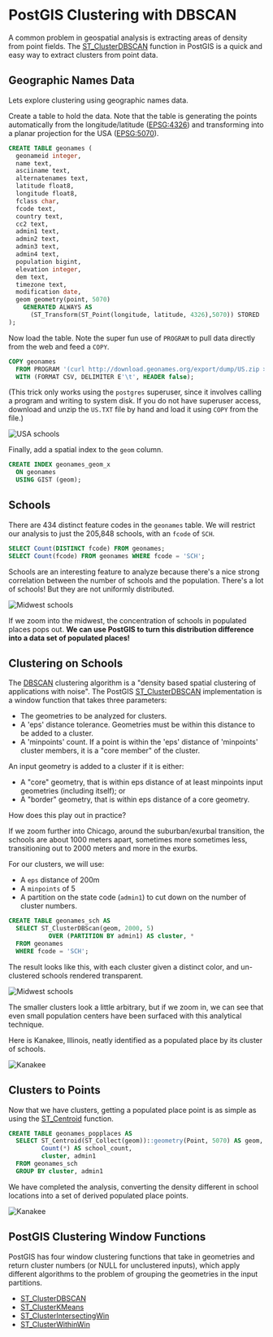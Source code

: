 # PostGIS Clustering with DBSCAN

A common problem in geospatial analysis is extracting areas of density from point fields. The [ST_ClusterDBSCAN](https://postgis.net/docs/ST_ClusterDBSCAN.html) function in PostGIS is a quick and easy way to extract clusters from point data.

## Geographic Names Data

Lets explore clustering using geographic names data.

Create a table to hold the data. Note that the table is generating the points automatically from the longitude/latitude ([EPSG:4326](https://epsg.io/4326)) and transforming into a planar projection for the USA ([EPSG:5070](https://epsg.io/5070)).

```sql
CREATE TABLE geonames (
  geonameid integer,
  name text,
  asciiname text,
  alternatenames text,
  latitude float8,
  longitude float8,
  fclass char,
  fcode text,
  country text,
  cc2 text,
  admin1 text,
  admin2 text,
  admin3 text,
  admin4 text,
  population bigint,
  elevation integer,
  dem text,
  timezone text,
  modification date,
  geom geometry(point, 5070) 
    GENERATED ALWAYS AS 
      (ST_Transform(ST_Point(longitude, latitude, 4326),5070)) STORED
);
```

Now load the table. Note the super fun use of `PROGRAM` to pull data directly from the web and feed a `COPY`. 

```sql
COPY geonames 
  FROM PROGRAM '(curl http://download.geonames.org/export/dump/US.zip > /tmp/US.zip) && unzip -p /tmp/US.zip US.txt' 
  WITH (FORMAT CSV, DELIMITER E'\t', HEADER false);
```

(This trick only works using the `postgres` superuser, since it involves calling a program and writing to system disk. If you do not have superuser access, download and unzip the `US.TXT` file by hand and load it using `COPY` from the file.)

![USA schools](sch_no_cluster.jpg)

Finally, add a spatial index to the `geom` column.

```sql
CREATE INDEX geonames_geom_x 
  ON geonames 
  USING GIST (geom);
```

## Schools

There are 434 distinct feature codes in the `geonames` table. We will restrict our analysis to just the 205,848 schools, with an `fcode` of `SCH`.

```sql
SELECT Count(DISTINCT fcode) FROM geonames;
SELECT Count(fcode) FROM geonames WHERE fcode = 'SCH';
```

Schools are an interesting feature to analyze because there's a nice strong correlation between the number of schools and the population. There's a lot of schools! But they are not uniformly distributed.

![Midwest schools](sch_no_cluster_midwest.jpg)

If we zoom into the midwest, the concentration of schools in populated places pops out. **We can use PostGIS to turn this distribution difference into a data set of populated places!**

## Clustering on Schools

The [DBSCAN](https://en.wikipedia.org/wiki/DBSCAN) clustering algorithm is a "density based spatial clustering of applications with noise". The PostGIS [ST_ClusterDBSCAN](https://postgis.net/docs/ST_ClusterDBSCAN.html) implementation is a window function that takes three parameters: 

* The geometries to be analyzed for clusters.
* A 'eps' distance tolerance. Geometries must be within this distance to be added to a cluster.
* A 'minpoints' count. If a point is within the 'eps' distance of 'minpoints' cluster members, it is a "core member" of the cluster.

An input geometry is added to a cluster if it is either:

* A "core" geometry, that is within eps distance of at least minpoints input geometries (including itself); or
* A "border" geometry, that is within eps distance of a core geometry.

How does this play out in practice? 

If we zoom further into Chicago, around the suburban/exurbal transition, the schools are about 1000 meters apart, sometimes more sometimes less, transitioning out to 2000 meters and more in the exurbs. 

For our clusters, we will use:

* A `eps` distance of 200m
* A `minpoints` of 5
* A partition on the state code (`admin1`) to cut down on the number of cluster numbers.

```sql
CREATE TABLE geonames_sch AS 
  SELECT ST_ClusterDBScan(geom, 2000, 5) 
           OVER (PARTITION BY admin1) AS cluster, * 
  FROM geonames 
  WHERE fcode = 'SCH';
```

The result looks like this, with each cluster given a distinct color, and un-clustered schools rendered transparent.

![Midwest schools](sch_clustered.jpg)

The smaller clusters look a little arbitrary, but if we zoom in, we can see that even small population centers have been surfaced with this analytical technique.

Here is Kanakee, Illinois, neatly identified as a populated place by its cluster of schools.

![Kanakee](sch_kanakee.jpg)


## Clusters to Points

Now that we have clusters, getting a populated place point is as simple as using the [ST_Centroid](https://postgis.net/docs/ST_Centroid.html) function.

```sql
CREATE TABLE geonames_popplaces AS 
  SELECT ST_Centroid(ST_Collect(geom))::geometry(Point, 5070) AS geom,
         Count(*) AS school_count,
         cluster, admin1
  FROM geonames_sch 
  GROUP BY cluster, admin1
```

We have completed the analysis, converting the density different in school locations into a set of derived populated place points.

![Kanakee](sch_centroid.jpg)


## PostGIS Clustering Window Functions

PostGIS has four window clustering functions that take in geometries and return cluster numbers (or NULL for unclustered inputs), which apply different algorithms to the problem of grouping the geometries in the input partitions.

* [ST_ClusterDBSCAN](https://postgis.net/docs/ST_ClusterDBSCAN.html)
* [ST_ClusterKMeans](https://postgis.net/docs/ST_ClusterKMeans.html)
* [ST_ClusterIntersectingWin](https://postgis.net/docs/ST_ClusterIntersectingWin.html)
* [ST_ClusterWithinWin](https://postgis.net/docs/ST_ClusterWithinWin.html)


